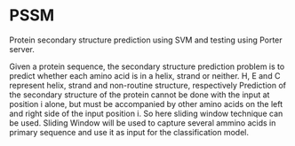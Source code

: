 # PSSM
Protein secondary structure prediction using SVM and testing using Porter server.

Given a protein sequence, the secondary structure prediction problem is to predict whether each amino acid is in a helix, strand or neither. H, E and C represent helix, strand and non-routine structure, respectively
Prediction of the secondary structure of the protein cannot be done with the input at position i alone, but must be accompanied by other amino acids on the left and right side of the input position i. So here sliding window technique can be used.
Sliding Window will be used to capture several ammino acids in primary sequence and use it as input for the classification model.
